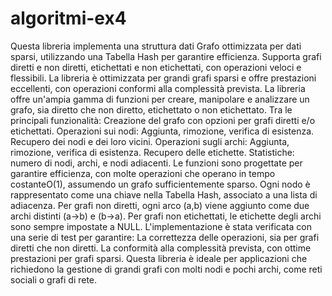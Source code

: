 # algoritmi-ex4

Questa libreria implementa una struttura dati Grafo ottimizzata per dati sparsi, utilizzando una Tabella Hash per garantire efficienza. Supporta grafi diretti e non diretti, etichettati e non etichettati, con operazioni veloci e flessibili.
La libreria è ottimizzata per grandi grafi sparsi e offre prestazioni eccellenti, con operazioni conformi alla complessità prevista.
La libreria offre un'ampia gamma di funzioni per creare, manipolare e analizzare un grafo, sia diretto che non diretto, etichettato o non etichettato. Tra le principali funzionalità:
Creazione del grafo con opzioni per grafi diretti e/o etichettati.
Operazioni sui nodi:
Aggiunta, rimozione, verifica di esistenza.
Recupero dei nodi e dei loro vicini.
Operazioni sugli archi:
Aggiunta, rimozione, verifica di esistenza.
Recupero delle etichette.
Statistiche: numero di nodi, archi, e nodi adiacenti.
Le funzioni sono progettate per garantire efficienza, con molte operazioni che operano in tempo costanteO(1), assumendo un grafo sufficientemente sparso.
Ogni nodo è rappresentato come una chiave nella Tabella Hash, associato a una lista di adiacenza.
Per grafi non diretti, ogni arco 
(a,b) viene aggiunto come due archi distinti 
(a→b) e (b→a).
Per grafi non etichettati, le etichette degli archi sono sempre impostate a NULL.
L'implementazione è stata verificata con una serie di test per garantire:
La correttezza delle operazioni, sia per grafi diretti che non diretti.
La conformità alla complessità prevista, con ottime prestazioni per grafi sparsi.
Questa libreria è ideale per applicazioni che richiedono la gestione di grandi grafi con molti nodi e pochi archi, come reti sociali o grafi di rete.
